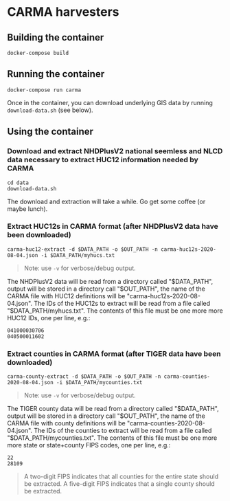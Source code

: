 # CARMA harvesters

## Building the container
```
docker-compose build
```

## Running the container
```
docker-compose run carma
```

Once in the container, you can download underlying GIS data by running `download-data.sh` (see below).

## Using the container

### Download and extract NHDPlusV2 national seemless and NLCD data necessary to extract HUC12 information needed by CARMA
```
cd data
download-data.sh
```
The download and extraction will take a while. Go get some coffee (or maybe lunch).

### Extract HUC12s in CARMA format (after NHDPlusV2 data have been downloaded)
```
carma-huc12-extract -d $DATA_PATH -o $OUT_PATH -n carma-huc12s-2020-08-04.json -i $DATA_PATH/myhucs.txt
```

> Note: use `-v` for verbose/debug output.

The NHDPlusV2 data will be read from a directory called "$DATA_PATH",
output will be stored in a directory call "$OUT_PATH", the name of the CARMA file with HUC12 definitions will be
"carma-huc12s-2020-08-04.json". The IDs of the HUC12s to extract will be read from a file called
"$DATA_PATH/myhucs.txt". The contents of this file must be one more more HUC12 IDs, one per line, e.g.:
```
041000030706
040500011602
```

### Extract counties in CARMA format (after TIGER data have been downloaded)
```
carma-county-extract -d $DATA_PATH -o $OUT_PATH -n carma-counties-2020-08-04.json -i $DATA_PATH/mycounties.txt
```

> Note: use `-v` for verbose/debug output.

The TIGER county data will be read from a directory called "$DATA_PATH",
output will be stored in a directory call "$OUT_PATH", the name of the CARMA file with county definitions will be
"carma-counties-2020-08-04.json". The IDs of the counties to extract will be read from a file called
"$DATA_PATH/mycounties.txt". The contents of this file must be one more more state or state+county FIPS codes,
one per line, e.g.:
```
22
28109
```

> A two-digit FIPS indicates that all counties for the entire state should be extracted.
> A five-digit FIPS indicates that a single county should be extracted.
